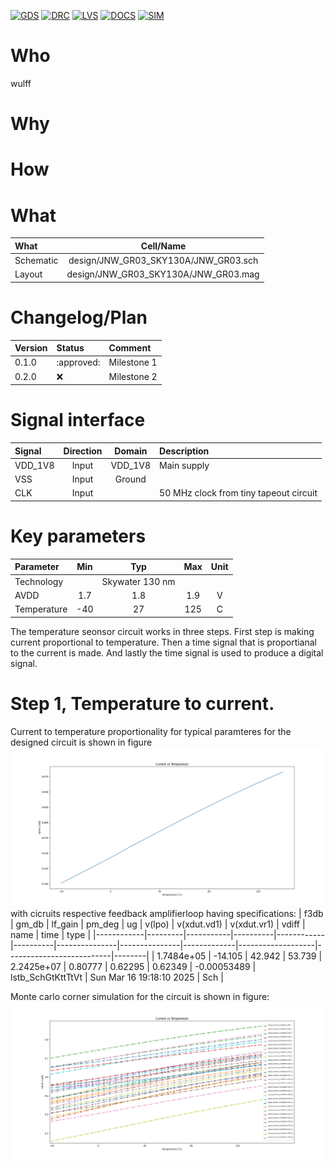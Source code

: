
[![GDS](../../actions/workflows/gds.yaml/badge.svg)](../../actions/workflows/gds.yaml)
[![DRC](../../actions/workflows/drc.yaml/badge.svg)](../../actions/workflows/drc.yaml)
[![LVS](../../actions/workflows/lvs.yaml/badge.svg)](../../actions/workflows/lvs.yaml)
[![DOCS](../../actions/workflows/docs.yaml/badge.svg)](../../actions/workflows/docs.yaml)
[![SIM](../../actions/workflows/sim.yaml/badge.svg)](../../actions/workflows/sim.yaml)

# Who
wulff

# Why

<explain why you made this module>

# How

<explain short how you made this module>


# What

| What            |        Cell/Name |
| :-              |  :-:       |
| Schematic       | design/JNW_GR03_SKY130A/JNW_GR03.sch |
| Layout          | design/JNW_GR03_SKY130A/JNW_GR03.mag |


# Changelog/Plan

| Version | Status | Comment|
| :---| :---| :---|
|0.1.0 | :approved: | Milestone 1|
|0.2.0 | :x:| Milestone 2|


# Signal interface

| Signal       | Direction | Domain  | Description                               |
| :---         | :---:     | :---:   | :---                                      |
| VDD_1V8         | Input     | VDD_1V8 | Main supply                              |
| VSS         | Input     | Ground  |                                           |
| CLK     | Input    |  | 50 MHz clock from tiny tapeout circuit                 |


# Key parameters

| Parameter           | Min     | Typ           | Max     | Unit  |
| :---                | :---:     | :---:           | :---:     | :---: |
| Technology          |         | Skywater 130 nm |         |       |
| AVDD                | 1.7    | 1.8           | 1.9    | V     |
| Temperature         | -40     | 27            | 125     | C     |

The temperature seonsor circuit works in three steps. First step is making current proportional to temperature. 
Then a time signal that is proportianal to the current is made. 
And lastly the time signal is used to produce a digital signal. 

# Step 1, Temperature to current.
Current to temperature proportionality for typical paramteres for the designed circuit is shown in figure
![Current vs. Temperature](media/Current_vs_Temperature_typical.png)
with cicruits respective feedback amplifierloop having specifications:
|       f3db |   gm_db |   lf_gain |   pm_deg |         ug |   v(lpo) |   v(xdut.vd1) |   v(xdut.vr1) |       vdiff | name              | time                     | type   |
|------------|---------|-----------|----------|------------|----------|---------------|---------------|-------------|-------------------|--------------------------|--------|
| 1.7484e+05 | -14.105 |    42.942 |   53.739 | 2.2425e+07 |  0.80777 |       0.62295 |       0.62349 | -0.00053489 | lstb_SchGtKttTtVt | Sun Mar 16 19:18:10 2025 | Sch    |

Monte carlo corner simulation for the circuit is shown in figure:
![MC corner simulation for current vs. Temperature](media/Current_vs_Temperature.png)

